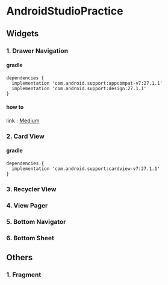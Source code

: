 # AndroidStudioPractice

## Widgets
### 1. Drawer Navigation
#### gradle
```
dependencies {
  implementation 'com.android.support:appcompat-v7:27.1.1'
  implementation 'com.android.support:design:27.1.1'
}
```
#### how to
link : [Medium](https://medium.com/@tanakorn0412/%E0%B8%81%E0%B8%B2%E0%B8%A3%E0%B8%97%E0%B8%B3-drawer-navigator-%E0%B9%81%E0%B8%96%E0%B8%9A%E0%B9%80%E0%B8%A1%E0%B8%99%E0%B8%B9%E0%B8%8B%E0%B9%88%E0%B8%AD%E0%B8%99%E0%B9%84%E0%B8%94%E0%B9%89-a60279d65ba)

### 2. Card View
#### gradle
```
dependencies {
  implementation 'com.android.support:cardview-v7:27.1.1'
}
```
### 3. Recycler View
### 4. View Pager
### 5. Bottom Navigator
### 6. Bottom Sheet

## Others
### 1. Fragment
